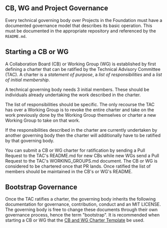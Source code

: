 ## CB, WG and Project Governance

Every technical governing body over Projects in the Foundation must have a
documented governance model that describes its basic operation. This must be
documented in the appropriate repository and referenced by the `README.md`.

## Starting a CB or WG

A Collaboration Board (CB) or Working Group (WG) is established by first
defining a charter that can be ratified by the Technical Advisory Committee
(TAC). A charter is a *statement of purpose*, a *list of responsibilities* and a
*list of initial membership*.

A technical governing body needs 3 initial members. These should be individuals
already undertaking the work described in the charter.

The list of responsibilities should be specific. The only recourse the TAC has
over a Working Group is to revoke the entire charter and take on the work
previously done by the Working Group themselves or charter a new Working Group
to take on that work.

If the responsibilities described in the charter are currently undertaken by
another governing body then the charter will additionally have to be ratified by
that governing body.

You can submit a CB or WG charter for ratification by sending a Pull Request to
the TAC's README.md for new CBs while new WGs send a Pull Request to the TAC's
WORKING_GROUPS.md document. The CB or WG is considered to be chartered once that
PR lands. Once ratified the list of members should be maintained in the CB's or
WG's README.

## Bootstrap Governance

Once the TAC ratifies a charter, the governing body inherits the following
documentation for governance, contribution, conduct and an MIT LICENSE. The governing body is free to change these documents through their own governance process,
hence the term "bootstrap". It is recommended when starting a CB or WG that the
[CB and WG Charter Template][] be used.

[CB and WG Charter Template]: CB-WG-Charter.md
